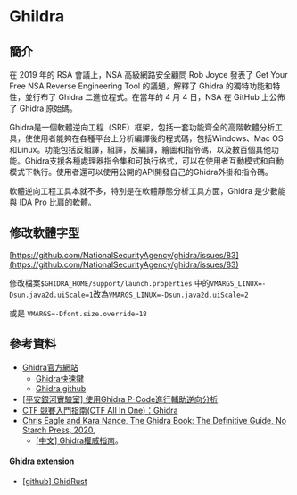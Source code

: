 # Ghildra

## 簡介

在 2019 年的 RSA 會議上，NSA 高級網路安全顧問 Rob Joyce 發表了 Get Your Free NSA Reverse Engineering Tool 的議題，解釋了 Ghidra 的獨特功能和特性，並行布了 Ghidra 二進位程式。在當年的 4 月 4 日，NSA 在 GitHub 上公佈了 Ghidra 原始碼。

Ghidra是一個軟體逆向工程（SRE）框架，包括一套功能齊全的高階軟體分析工具，使使用者能夠在各種平台上分析編譯後的程式碼，包括Windows、Mac OS和Linux。功能包括反組譯，組譯，反編譯，繪圖和指令碼，以及數百個其他功能。Ghidra支援各種處理器指令集和可執行格式，可以在使用者互動模式和自動模式下執行。使用者還可以使用公開的API開發自己的Ghidra外掛和指令碼。

軟體逆向工程工具本就不多，特別是在軟體靜態分析工具方面，Ghidra 是少數能與 IDA Pro 比肩的軟體。

## 修改軟體字型

[https://github.com/NationalSecurityAgency/ghidra/issues/83](https://github.com/NationalSecurityAgency/ghidra/issues/83)

修改檔案`$GHIDRA_HOME/support/launch.properties` 中的`VMARGS_LINUX=-Dsun.java2d.uiScale=1`改為`VMARGS_LINUX=-Dsun.java2d.uiScale=2`

或是 `VMARGS=-Dfont.size.override=18`

## 參考資料

* [Ghidra官方網站](https://ghidra-sre.org/)
  * [Ghidra快速鍵](https://ghidra-sre.org/CheatSheet.html)
  * [Ghidra github](https://github.com/NationalSecurityAgency/ghidra)
* [\[平安銀河實驗室\] 使用Ghidra P-Code進行輔助逆向分析](https://galaxylab.pingan.com.cn/%E4%BD%BF%E7%94%A8ghidra-p-code%E8%BF%9B%E8%A1%8C%E8%BE%85%E5%8A%A9%E9%80%86%E5%90%91%E5%88%86%E6%9E%90/)
* [CTF 競賽入門指南(CTF All In One)：Ghidra](https://www.bookstack.cn/read/CTF-All-In-One/doc-2.2.6\_Ghidra.md)
* [Chris Eagle and Kara Nance, The Ghidra Book: The Definitive Guide, No Starch Press, 2020.](https://www.amazon.com/Ghidra-Book-Definitive-Guide-ebook/dp/B0852N9Y4Q)
  * [\[中文\] Ghidra權威指南](https://github.com/firmianay/ghidra-book)。

#### Ghidra extension

* [\[github\] GhidRust](https://github.com/DMaroo/GhidRust)
